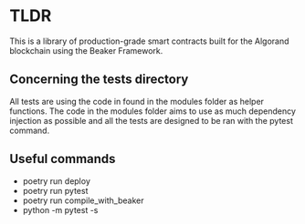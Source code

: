# TLDR

This is a library of production-grade smart contracts built for the Algorand blockchain using the Beaker Framework.

## Concerning the tests directory

All tests are using the code in found in the modules folder as helper functions. The code in the modules folder aims to use as much dependency injection as possible and all the tests are designed to be ran with the pytest command.

## Useful commands

- poetry run deploy
- poetry run pytest
- poetry run compile_with_beaker
- python -m pytest -s
